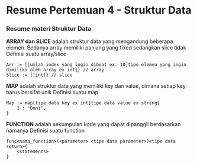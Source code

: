 # Resume Pertemuan 4 - Struktur Data

### Resume materi Struktur Data

**ARRAY dan SLICE** adalah struktur data yang mengandung beberapa elemen. Bedanya array memiliki panjang yang fixed sedangkan slice tidak
Definisi suatu array/slice
```
Arr := [jumlah index yang ingin dibuat ex: 10]tipe elemen yang ingin dimiliki oleh array ex int{} // array
Slice := []int{} // slice
```

**MAP** adalah struktur data yang memiliki key dan value, dimana setiap key harus bersifat unik
Definisi suatu map
```
Map := map[tipe data key ex int]tipe data value ex string{
    1 : "Doni",
}
```

**FUNCTION** adalah sekumpulan kode yang dapat dipanggil berdasarkan namanya
Definisi suatu function
```
func<nama_function>(<parameter> <tipe data parameter>)<tipe data return>{
    <statements>
}
```
